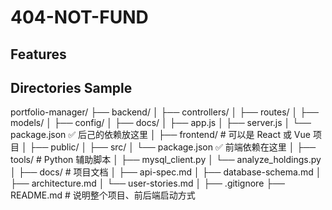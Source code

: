 # 404-NOT-FUND
## Features
## Directories Sample
portfolio-manager/
├── backend/
│   ├── controllers/
│   ├── routes/
│   ├── models/
│   ├── config/
│   ├── docs/
│   ├── app.js
│   ├── server.js
│   └── package.json    ✅ 后己的依赖放这里
│
├── frontend/           # 可以是 React 或 Vue 项目
│   ├── public/
│   ├── src/
│   └── package.json    ✅ 前端依赖在这里
│
├── tools/              # Python 辅助脚本
│   ├── mysql_client.py
│   └── analyze_holdings.py
│
├── docs/               # 项目文档
│   ├── api-spec.md
│   ├── database-schema.md
│   ├── architecture.md
│   └── user-stories.md
│
├── .gitignore
├── README.md           # 说明整个项目、前后端启动方式

